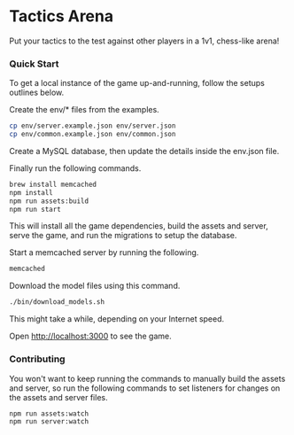 # Tactics Arena

Put your tactics to the test against other players in a 1v1, chess-like arena!

### Quick Start

To get a local instance of the game up-and-running, follow the setups outlines below.

Create the env/* files from the examples.

```bash
cp env/server.example.json env/server.json
cp env/common.example.json env/common.json
```

Create a MySQL database, then update the details inside the env.json file.

Finally run the following commands.

```bash
brew install memcached
npm install
npm run assets:build
npm run start
```

This will install all the game dependencies, build the assets and server, serve the game,
and run the migrations to setup the database.

Start a memcached server by running the following.

```bash
memcached
```

Download the model files using this command.

```bash
./bin/download_models.sh
```

This might take a while, depending on your Internet speed.

Open [http://localhost:3000](http://localhost:3000) to see the game.

### Contributing

You won't want to keep running the commands to manually build the assets and server, so run 
the following commands to set listeners for changes on the assets and server files.

```bash
npm run assets:watch
npm run server:watch
```
